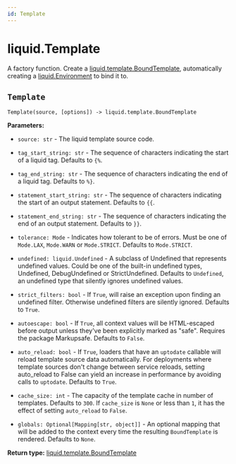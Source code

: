 ```yaml
---
id: Template
---
```


# liquid.Template

A factory function. Create a [liquid.template.BoundTemplate](BoundTemplate), automatically creating
a [liquid.Environment](Environment) to bind it to.

## `Template`

`Template(source, [options]) -> liquid.template.BoundTemplate`

**Parameters:**

- `source: str` - The liquid template source code.

- `tag_start_string: str` - The sequence of characters indicating the start of a liquid tag.
  Defaults to `{%`.

- `tag_end_string: str` - The sequence of characters indicating the end of a liquid tag. Defaults to
  `%}`.

- `statement_start_string: str` - The sequence of characters indicating the start of an output
  statement. Defaults to `{{`.

- `statement_end_string: str` - The sequence of characters indicating the end of an output
  statement. Defaults to `}}`.

- `tolerance: Mode` - Indicates how tolerant to be of errors. Must be one of `Mode.LAX`, `Mode.WARN`
  or `Mode.STRICT`. Defaults to `Mode.STRICT`.

- `undefined: liquid.Undefined` - A subclass of Undefined that represents undefined values. Could be
  one of the built-in undefined types, Undefined, DebugUndefined or StrictUndefined. Defaults to
  `Undefined`, an undefined type that silently ignores undefined values.

- `strict_filters: bool` - If `True`, will raise an exception upon finding an undefined filter.
  Otherwise undefined filters are silently ignored. Defaults to `True`.

- `autoescape: bool` - If `True`, all context values will be HTML-escaped before output unless
  they've been explicitly marked as "safe". Requires the package Markupsafe. Defaults to `False`.

- `auto_reload: bool` - If `True`, loaders that have an `uptodate` callable will reload template
  source data automatically. For deployments where template sources don't change between service
  reloads, setting auto_reload to False can yield an increase in performance by avoiding calls to
  `uptodate`. Defaults to `True`.

- `cache_size: int` - The capacity of the template cache in number of templates. Defaults to `300`.
  If `cache_size` is `None` or less than `1`, it has the effect of setting `auto_reload` to `False`.

- `globals: Optional[Mapping[str, object]]` - An optional mapping that will be added to the context
  every time the resulting `BoundTemplate` is rendered. Defaults to `None`.

**Return type:** [liquid.template.BoundTemplate](BoundTemplate)
